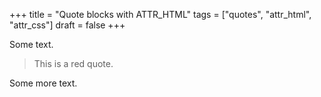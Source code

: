 +++
title = "Quote blocks with ATTR_HTML"
tags = ["quotes", "attr_html", "attr_css"]
draft = false
+++

Some text.

<style>.red-text { color: red;  }</style>

<div class="red-text">
  <div></div>

> This is a red quote.
</div>

Some more text.
